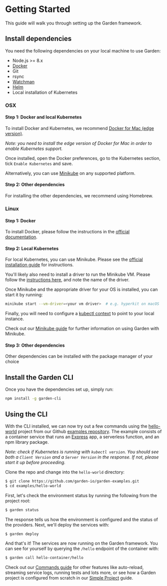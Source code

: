 # Getting Started

This guide will walk you through setting up the Garden framework. 

## Install dependencies  

You need the following dependencies on your local machine to use Garden:
* Node.js >= 8.x
* [Docker](https://docs.docker.com/)
* Git
* rsync
* [Watchman](https://facebook.github.io/watchman/docs/install.html)
* [Helm](https://github.com/kubernetes/helm)
* Local installation of Kubernetes

### OSX

#### Step 1: Docker and local Kubernetes
To install Docker and Kubernetes, we recommend [Docker for Mac (edge version)](https://docs.docker.com/engine/installation/).

_Note: you need to install the _edge version_ of Docker for Mac in 
order to enable Kubernetes support._

Once installed, open the 
Docker preferences, go to the Kubernetes section, tick `Enable Kubernetes` and 
save.

Alternatively, you can use [Minikube](../guides/minikube.md) on any supported platform.

#### Step 2: Other dependencies
For installing the other dependencies, we recommend using Homebrew.

### Linux

#### Step 1: Docker
To install Docker, please follow the instructions in the [official documentation](https://docs.docker.com/install/linux/docker-ce/ubuntu/).

#### Step 2: Local Kubernetes
For local Kubernetes, you can use Minikube. Please see the 
[official installation guide](https://github.com/kubernetes/minikube#installation) for instructions.

You'll likely also need to install a driver to run the Minikube VM. Please follow the 
[instructions here](https://github.com/kubernetes/minikube/blob/master/docs/drivers.md#hyperkit-driver),
and note the name of the driver.
 
Once Minikube and the appropriate driver for your OS is installed, you can start it by running:


```sh
minikube start --vm-driver=<your vm driver>  # e.g. hyperkit on macOS
```

Finally, you will need to configure a [kubectl context](https://kubernetes.io/docs/reference/kubectl/cheatsheet/#kubectl-context-and-configuration)
to point to your local instance.

<!-- More detailed docs for configuring kubectl context -->

Check out our [Minikube guide](../guides/minikube.md) for further information on using Garden with Minikube.

#### Step 3: Other dependencies
Other dependencies can be installed with the package manager of your choice

## Install the Garden CLI

Once you have the dependencies set up, simply run:

```sh
npm install -g garden-cli
```

## Using the CLI

With the CLI installed, we can now try out a few commands using the [hello-world](https://github.com/garden-io/garden-examples/tree/master/hello-world) project from our Github [examples repository](https://github.com/garden-io/garden-examples). The example consists of a container service that runs an [Express](http://expressjs.com/) app, a serverless function, and an npm library package.

_Note: check if Kubernetes is running with `kubectl version`. You should see both a `Client Version` and a `Server Version` in the response. If not, please start it up before proceeding._

Clone the repo and change into the `hello-world`  directory:

```sh
$ git clone https://github.com/garden-io/garden-examples.git
$ cd examples/hello-world
```

First, let's check the environment status by running the following from the project root:

```sh
$ garden status
```

The response tells us how the environment is configured and the status of the providers. Next, we'll deploy the services with:

```sh
$ garden deploy
```

And that's it! The services are now running on the Garden framework. You can see for yourself by querying the `/hello` endpoint of the container with:

```sh
$ garden call hello-container/hello
```

Check out our [Commands guide](../guides/commands.md) for other features like auto-reload, streaming service logs, running tests and lots more, or see how a Garden project is configured from scratch in our [Simple Project](../guides/simple-project.md) guide.